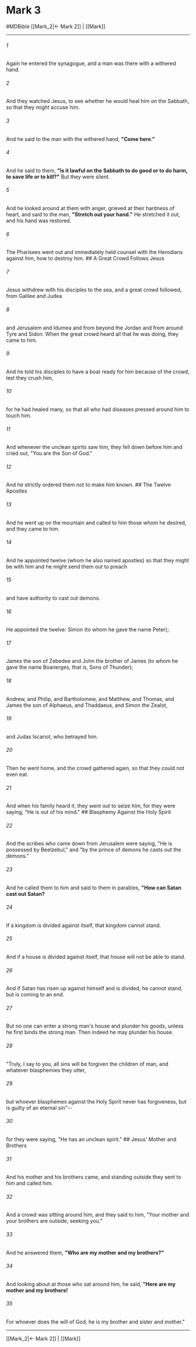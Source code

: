 # Mark 3
#MDBible
[[Mark_2|← Mark 2]] | [[Mark]]

***

###### 1 

Again he entered the synagogue, and a man was there with a withered hand. 

###### 2 

And they watched Jesus, to see whether he would heal him on the Sabbath, so that they might accuse him. 

###### 3 

And he said to the man with the withered hand, **"Come here."** 

###### 4 

And he said to them, **"Is it lawful on the Sabbath to do good or to do harm, to save life or to kill?"** But they were silent. 

###### 5 

And he looked around at them with anger, grieved at their hardness of heart, and said to the man, **"Stretch out your hand."** He stretched it out, and his hand was restored. 

###### 6 

The Pharisees went out and immediately held counsel with the Herodians against him, how to destroy him. ## A Great Crowd Follows Jesus 

###### 7 

Jesus withdrew with his disciples to the sea, and a great crowd followed, from Galilee and Judea 

###### 8 

and Jerusalem and Idumea and from beyond the Jordan and from around Tyre and Sidon. When the great crowd heard all that he was doing, they came to him. 

###### 9 

And he told his disciples to have a boat ready for him because of the crowd, lest they crush him, 

###### 10 

for he had healed many, so that all who had diseases pressed around him to touch him. 

###### 11 

And whenever the unclean spirits saw him, they fell down before him and cried out, "You are the Son of God." 

###### 12 

And he strictly ordered them not to make him known. ## The Twelve Apostles 

###### 13 

And he went up on the mountain and called to him those whom he desired, and they came to him. 

###### 14 

And he appointed twelve (whom he also named apostles) so that they might be with him and he might send them out to preach 

###### 15 

and have authority to cast out demons. 

###### 16 

He appointed the twelve: Simon (to whom he gave the name Peter); 

###### 17 

James the son of Zebedee and John the brother of James (to whom he gave the name Boanerges, that is, Sons of Thunder); 

###### 18 

Andrew, and Philip, and Bartholomew, and Matthew, and Thomas, and James the son of Alphaeus, and Thaddaeus, and Simon the Zealot, 

###### 19 

and Judas Iscariot, who betrayed him. 

###### 20 

Then he went home, and the crowd gathered again, so that they could not even eat. 

###### 21 

And when his family heard it, they went out to seize him, for they were saying, "He is out of his mind." ## Blasphemy Against the Holy Spirit 

###### 22 

And the scribes who came down from Jerusalem were saying, "He is possessed by Beelzebul," and "by the prince of demons he casts out the demons." 

###### 23 

And he called them to him and said to them in parables, **"How can Satan cast out Satan?** 

###### 24 

If a kingdom is divided against itself, that kingdom cannot stand. 

###### 25 

And if a house is divided against itself, that house will not be able to stand. 

###### 26 

And if Satan has risen up against himself and is divided, he cannot stand, but is coming to an end. 

###### 27 

But no one can enter a strong man's house and plunder his goods, unless he first binds the strong man. Then indeed he may plunder his house. 

###### 28 

"Truly, I say to you, all sins will be forgiven the children of man, and whatever blasphemies they utter, 

###### 29 

but whoever blasphemes against the Holy Spirit never has forgiveness, but is guilty of an eternal sin"-- 

###### 30 

for they were saying, "He has an unclean spirit." ## Jesus' Mother and Brothers 

###### 31 

And his mother and his brothers came, and standing outside they sent to him and called him. 

###### 32 

And a crowd was sitting around him, and they said to him, "Your mother and your brothers are outside, seeking you." 

###### 33 

And he answered them, **"Who are my mother and my brothers?"** 

###### 34 

And looking about at those who sat around him, he said, **"Here are my mother and my brothers!** 

###### 35 

For whoever does the will of God, he is my brother and sister and mother." 

***

[[Mark_2|← Mark 2]] | [[Mark]]
